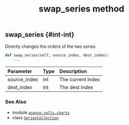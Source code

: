 ﻿---
title: swap_series method
second_title: Aspose.Cells for Python via .NET API References
description: 
type: docs
weight: 110
url: /aspose.cells.charts/seriescollection/swap_series/
is_root: false
---

## swap_series {#int-int}

Directly changes the orders of the two series.



```python
def swap_series(self, source_index, dest_index):
    ...
```


| Parameter | Type | Description |
| :- | :- | :- |
| source_index | int | The current index |
| dest_index | int | The dest index |



### See Also
* module [`aspose.cells.charts`](../../)
* class [`SeriesCollection`](/cells/python-net/aspose.cells.charts/seriescollection)

